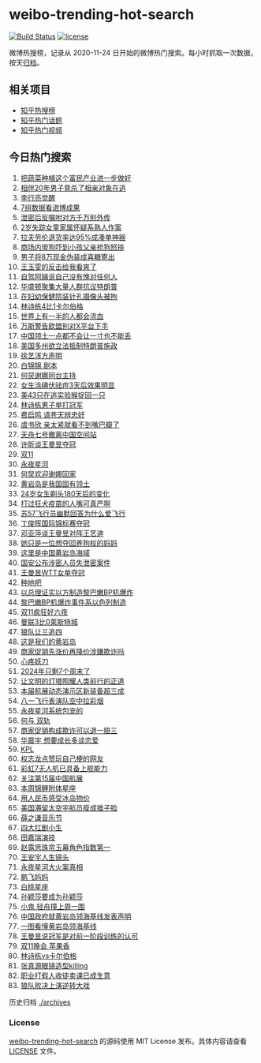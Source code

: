 # weibo-trending-hot-search

[![Build Status](https://github.com/justjavac/weibo-trending-hot-search/workflows/ci/badge.svg?branch=master)](https://github.com/justjavac/weibo-trending-hot-search/actions)
[![license](https://img.shields.io/github/license/justjavac/weibo-trending-hot-search)](https://github.com/justjavac/weibo-trending-hot-search/blob/master/LICENSE)

微博热搜榜，记录从 2020-11-24 日开始的微博热门搜索。每小时抓取一次数据，按天[归档](./archives)。

## 相关项目

- [知乎热搜榜](https://github.com/justjavac/zhihu-trending-top-search)
- [知乎热门话题](https://github.com/justjavac/zhihu-trending-hot-questions)
- [知乎热门视频](https://github.com/justjavac/zhihu-trending-hot-video)

## 今日热门搜索

<!-- BEGIN -->
<!-- 最后更新时间 Mon Nov 11 2024 06:08:03 GMT+0800 (China Standard Time) -->

1. [把蔬菜种植这个富民产业进一步做好](https://s.weibo.com//weibo?q=%23%E6%8A%8A%E8%94%AC%E8%8F%9C%E7%A7%8D%E6%A4%8D%E8%BF%99%E4%B8%AA%E5%AF%8C%E6%B0%91%E4%BA%A7%E4%B8%9A%E8%BF%9B%E4%B8%80%E6%AD%A5%E5%81%9A%E5%A5%BD%23&Refer=new_time)
1. [相伴20年男子竟杀了相亲对象在逃](https://s.weibo.com//weibo?q=%23%E7%9B%B8%E4%BC%B420%E5%B9%B4%E7%94%B7%E5%AD%90%E7%AB%9F%E6%9D%80%E4%BA%86%E7%9B%B8%E4%BA%B2%E5%AF%B9%E8%B1%A1%E5%9C%A8%E9%80%83%23&t=31&band_rank=46&Refer=top)
1. [李行亮觉醒](https://s.weibo.com//weibo?q=%E6%9D%8E%E8%A1%8C%E4%BA%AE%E8%A7%89%E9%86%92&t=31&band_rank=33&Refer=top)
1. [7组数据看进博成果](https://s.weibo.com//weibo?q=%237%E7%BB%84%E6%95%B0%E6%8D%AE%E7%9C%8B%E8%BF%9B%E5%8D%9A%E6%88%90%E6%9E%9C%23&t=31&band_rank=3&Refer=top)
1. [泄密后反嘱咐对方千万别外传](https://s.weibo.com//weibo?q=%23%E6%B3%84%E5%AF%86%E5%90%8E%E5%8F%8D%E5%98%B1%E5%92%90%E5%AF%B9%E6%96%B9%E5%8D%83%E4%B8%87%E5%88%AB%E5%A4%96%E4%BC%A0%23&t=31&band_rank=4&Refer=top)
1. [2岁失踪女童家属怀疑系熟人作案](https://s.weibo.com//weibo?q=%232%E5%B2%81%E5%A4%B1%E8%B8%AA%E5%A5%B3%E7%AB%A5%E5%AE%B6%E5%B1%9E%E6%80%80%E7%96%91%E7%B3%BB%E7%86%9F%E4%BA%BA%E4%BD%9C%E6%A1%88%23&t=31&band_rank=2&Refer=top)
1. [拉夫劳伦退货率达95%成凑单神器](https://s.weibo.com//weibo?q=%23%E6%8B%89%E5%A4%AB%E5%8A%B3%E4%BC%A6%E9%80%80%E8%B4%A7%E7%8E%87%E8%BE%BE95%25%E6%88%90%E5%87%91%E5%8D%95%E7%A5%9E%E5%99%A8%23&t=31&band_rank=1&Refer=top)
1. [商场内带狗吓到小孩父亲抢狗怒摔](https://s.weibo.com//weibo?q=%23%E5%95%86%E5%9C%BA%E5%86%85%E5%B8%A6%E7%8B%97%E5%90%93%E5%88%B0%E5%B0%8F%E5%AD%A9%E7%88%B6%E4%BA%B2%E6%8A%A2%E7%8B%97%E6%80%92%E6%91%94%23&t=31&band_rank=45&Refer=top)
1. [男子将8万现金伪装成喜糖寄出](https://s.weibo.com//weibo?q=%23%E7%94%B7%E5%AD%90%E5%B0%868%E4%B8%87%E7%8E%B0%E9%87%91%E4%BC%AA%E8%A3%85%E6%88%90%E5%96%9C%E7%B3%96%E5%AF%84%E5%87%BA%23&t=31&band_rank=8&Refer=top)
1. [王玉雯的反击给我看爽了](https://s.weibo.com//weibo?q=%E7%8E%8B%E7%8E%89%E9%9B%AF%E7%9A%84%E5%8F%8D%E5%87%BB%E7%BB%99%E6%88%91%E7%9C%8B%E7%88%BD%E4%BA%86&t=31&band_rank=6&Refer=top)
1. [自驾阿姨说自己没有愧对任何人](https://s.weibo.com//weibo?q=%23%E8%87%AA%E9%A9%BE%E9%98%BF%E5%A7%A8%E8%AF%B4%E8%87%AA%E5%B7%B1%E6%B2%A1%E6%9C%89%E6%84%A7%E5%AF%B9%E4%BB%BB%E4%BD%95%E4%BA%BA%23&t=31&band_rank=10&Refer=top)
1. [华盛顿聚集大量人群抗议特朗普](https://s.weibo.com//weibo?q=%23%E5%8D%8E%E7%9B%9B%E9%A1%BF%E8%81%9A%E9%9B%86%E5%A4%A7%E9%87%8F%E4%BA%BA%E7%BE%A4%E6%8A%97%E8%AE%AE%E7%89%B9%E6%9C%97%E6%99%AE%23&t=31&band_rank=11&Refer=top)
1. [在妇幼保健院装针孔摄像头被拘](https://s.weibo.com//weibo?q=%23%E5%9C%A8%E5%A6%87%E5%B9%BC%E4%BF%9D%E5%81%A5%E9%99%A2%E8%A3%85%E9%92%88%E5%AD%94%E6%91%84%E5%83%8F%E5%A4%B4%E8%A2%AB%E6%8B%98%23&t=31&band_rank=10&Refer=top)
1. [林诗栋4比1卡尔伯格](https://s.weibo.com//weibo?q=%23%E6%9E%97%E8%AF%97%E6%A0%8B4%E6%AF%941%E5%8D%A1%E5%B0%94%E4%BC%AF%E6%A0%BC%23&t=31&band_rank=5&Refer=top)
1. [世界上有一半的人都会流血](https://s.weibo.com//weibo?q=%E4%B8%96%E7%95%8C%E4%B8%8A%E6%9C%89%E4%B8%80%E5%8D%8A%E7%9A%84%E4%BA%BA%E9%83%BD%E4%BC%9A%E6%B5%81%E8%A1%80&t=31&band_rank=11&Refer=top)
1. [万斯警告欧盟别对X平台下手](https://s.weibo.com//weibo?q=%23%E4%B8%87%E6%96%AF%E8%AD%A6%E5%91%8A%E6%AC%A7%E7%9B%9F%E5%88%AB%E5%AF%B9X%E5%B9%B3%E5%8F%B0%E4%B8%8B%E6%89%8B%23&t=31&band_rank=15&Refer=top)
1. [中国领土一点都不会让一寸也不能丢](https://s.weibo.com//weibo?q=%23%E4%B8%AD%E5%9B%BD%E9%A2%86%E5%9C%9F%E4%B8%80%E7%82%B9%E9%83%BD%E4%B8%8D%E4%BC%9A%E8%AE%A9%E4%B8%80%E5%AF%B8%E4%B9%9F%E4%B8%8D%E8%83%BD%E4%B8%A2%23&t=31&band_rank=9&Refer=top)
1. [美国多州欲立法抵制特朗普施政](https://s.weibo.com//weibo?q=%23%E7%BE%8E%E5%9B%BD%E5%A4%9A%E5%B7%9E%E6%AC%B2%E7%AB%8B%E6%B3%95%E6%8A%B5%E5%88%B6%E7%89%B9%E6%9C%97%E6%99%AE%E6%96%BD%E6%94%BF%23&t=31&band_rank=15&Refer=top)
1. [徐艺洋方声明](https://s.weibo.com//weibo?q=%E5%BE%90%E8%89%BA%E6%B4%8B%E6%96%B9%E5%A3%B0%E6%98%8E&t=31&band_rank=12&Refer=top)
1. [白锦锦 剧本](https://s.weibo.com//weibo?q=%E7%99%BD%E9%94%A6%E9%94%A6%20%E5%89%A7%E6%9C%AC&t=31&band_rank=8&Refer=top)
1. [何炅谢娜同台主持](https://s.weibo.com//weibo?q=%E4%BD%95%E7%82%85%E8%B0%A2%E5%A8%9C%E5%90%8C%E5%8F%B0%E4%B8%BB%E6%8C%81&t=31&band_rank=14&Refer=top)
1. [女生涂碘伏祛痘3天后效果明显](https://s.weibo.com//weibo?q=%23%E5%A5%B3%E7%94%9F%E6%B6%82%E7%A2%98%E4%BC%8F%E7%A5%9B%E7%97%983%E5%A4%A9%E5%90%8E%E6%95%88%E6%9E%9C%E6%98%8E%E6%98%BE%23&t=31&band_rank=21&Refer=top)
1. [美43只在逃实验猴捉回一只](https://s.weibo.com//weibo?q=%23%E7%BE%8E43%E5%8F%AA%E5%9C%A8%E9%80%83%E5%AE%9E%E9%AA%8C%E7%8C%B4%E6%8D%89%E5%9B%9E%E4%B8%80%E5%8F%AA%23&t=31&band_rank=23&Refer=top)
1. [林诗栋男子单打冠军](https://s.weibo.com//weibo?q=%23%E6%9E%97%E8%AF%97%E6%A0%8B%E7%94%B7%E5%AD%90%E5%8D%95%E6%89%93%E5%86%A0%E5%86%9B%23&t=31&band_rank=41&Refer=top)
1. [费启鸣 请苍天辨忠奸](https://s.weibo.com//weibo?q=%E8%B4%B9%E5%90%AF%E9%B8%A3%20%E8%AF%B7%E8%8B%8D%E5%A4%A9%E8%BE%A8%E5%BF%A0%E5%A5%B8&t=31&band_rank=2&Refer=top)
1. [虞书欣 亲太紧就看不到嘴巴瓣了](https://s.weibo.com//weibo?q=%E8%99%9E%E4%B9%A6%E6%AC%A3%20%E4%BA%B2%E5%A4%AA%E7%B4%A7%E5%B0%B1%E7%9C%8B%E4%B8%8D%E5%88%B0%E5%98%B4%E5%B7%B4%E7%93%A3%E4%BA%86&t=31&band_rank=25&Refer=top)
1. [天舟七号撤离中国空间站](https://s.weibo.com//weibo?q=%23%E5%A4%A9%E8%88%9F%E4%B8%83%E5%8F%B7%E6%92%A4%E7%A6%BB%E4%B8%AD%E5%9B%BD%E7%A9%BA%E9%97%B4%E7%AB%99%23&t=31&band_rank=36&Refer=top)
1. [许昕谈王曼昱夺冠](https://s.weibo.com//weibo?q=%23%E8%AE%B8%E6%98%95%E8%B0%88%E7%8E%8B%E6%9B%BC%E6%98%B1%E5%A4%BA%E5%86%A0%23&t=31&band_rank=23&Refer=top)
1. [双11](https://s.weibo.com//weibo?q=%E5%8F%8C11&t=31&band_rank=9&Refer=top)
1. [永夜星河](https://s.weibo.com//weibo?q=%E6%B0%B8%E5%A4%9C%E6%98%9F%E6%B2%B3&t=31&band_rank=16&Refer=top)
1. [何炅欢迎谢娜回家](https://s.weibo.com//weibo?q=%23%E4%BD%95%E7%82%85%E6%AC%A2%E8%BF%8E%E8%B0%A2%E5%A8%9C%E5%9B%9E%E5%AE%B6%23&t=31&band_rank=31&Refer=top)
1. [黄岩岛是我国固有领土](https://s.weibo.com//weibo?q=%23%E9%BB%84%E5%B2%A9%E5%B2%9B%E6%98%AF%E6%88%91%E5%9B%BD%E5%9B%BA%E6%9C%89%E9%A2%86%E5%9C%9F%23&t=31&band_rank=18&Refer=top)
1. [24岁女生剃头180天后的变化](https://s.weibo.com//weibo?q=24%E5%B2%81%E5%A5%B3%E7%94%9F%E5%89%83%E5%A4%B4180%E5%A4%A9%E5%90%8E%E7%9A%84%E5%8F%98%E5%8C%96&t=31&band_rank=26&Refer=top)
1. [打过狂犬疫苗的人嘴可真严啊](https://s.weibo.com//weibo?q=%23%E6%89%93%E8%BF%87%E7%8B%82%E7%8A%AC%E7%96%AB%E8%8B%97%E7%9A%84%E4%BA%BA%E5%98%B4%E5%8F%AF%E7%9C%9F%E4%B8%A5%E5%95%8A%23&t=31&band_rank=38&Refer=top)
1. [苏57飞行员幽默回答为什么爱飞行](https://s.weibo.com//weibo?q=%23%E8%8B%8F57%E9%A3%9E%E8%A1%8C%E5%91%98%E5%B9%BD%E9%BB%98%E5%9B%9E%E7%AD%94%E4%B8%BA%E4%BB%80%E4%B9%88%E7%88%B1%E9%A3%9E%E8%A1%8C%23&t=31&band_rank=10&Refer=top)
1. [丁俊晖国际锦标赛夺冠](https://s.weibo.com//weibo?q=%23%E4%B8%81%E4%BF%8A%E6%99%96%E5%9B%BD%E9%99%85%E9%94%A6%E6%A0%87%E8%B5%9B%E5%A4%BA%E5%86%A0%23&t=31&band_rank=4&Refer=top)
1. [邓亚萍谈王曼昱对阵王艺迪](https://s.weibo.com//weibo?q=%23%E9%82%93%E4%BA%9A%E8%90%8D%E8%B0%88%E7%8E%8B%E6%9B%BC%E6%98%B1%E5%AF%B9%E9%98%B5%E7%8E%8B%E8%89%BA%E8%BF%AA%23&t=31&band_rank=31&Refer=top)
1. [她只是一位想夺回养狗权的妈妈](https://s.weibo.com//weibo?q=%E5%A5%B9%E5%8F%AA%E6%98%AF%E4%B8%80%E4%BD%8D%E6%83%B3%E5%A4%BA%E5%9B%9E%E5%85%BB%E7%8B%97%E6%9D%83%E7%9A%84%E5%A6%88%E5%A6%88&t=31&band_rank=50&Refer=top)
1. [这里是中国黄岩岛海域](https://s.weibo.com//weibo?q=%23%E8%BF%99%E9%87%8C%E6%98%AF%E4%B8%AD%E5%9B%BD%E9%BB%84%E5%B2%A9%E5%B2%9B%E6%B5%B7%E5%9F%9F%23&t=31&band_rank=40&Refer=top)
1. [国安公布涉密人员失泄密案件](https://s.weibo.com//weibo?q=%23%E5%9B%BD%E5%AE%89%E5%85%AC%E5%B8%83%E6%B6%89%E5%AF%86%E4%BA%BA%E5%91%98%E5%A4%B1%E6%B3%84%E5%AF%86%E6%A1%88%E4%BB%B6%23&t=31&band_rank=27&Refer=top)
1. [王曼昱WTT女单夺冠](https://s.weibo.com//weibo?q=%23%E7%8E%8B%E6%9B%BC%E6%98%B1WTT%E5%A5%B3%E5%8D%95%E5%A4%BA%E5%86%A0%23&t=31&band_rank=13&Refer=top)
1. [种地吧](https://s.weibo.com//weibo?q=%E7%A7%8D%E5%9C%B0%E5%90%A7&t=31&band_rank=32&Refer=top)
1. [以总理证实以方制造黎巴嫩BP机爆炸](https://s.weibo.com//weibo?q=%23%E4%BB%A5%E6%80%BB%E7%90%86%E8%AF%81%E5%AE%9E%E4%BB%A5%E6%96%B9%E5%88%B6%E9%80%A0%E9%BB%8E%E5%B7%B4%E5%AB%A9BP%E6%9C%BA%E7%88%86%E7%82%B8%23&t=31&band_rank=48&Refer=top)
1. [黎巴嫩BP机爆炸事件系以色列制造](https://s.weibo.com//weibo?q=%23%E9%BB%8E%E5%B7%B4%E5%AB%A9BP%E6%9C%BA%E7%88%86%E7%82%B8%E4%BA%8B%E4%BB%B6%E7%B3%BB%E4%BB%A5%E8%89%B2%E5%88%97%E5%88%B6%E9%80%A0%23&t=31&band_rank=22&Refer=top)
1. [双11疯狂好六夜](https://s.weibo.com//weibo?q=%E5%8F%8C11%E7%96%AF%E7%8B%82%E5%A5%BD%E5%85%AD%E5%A4%9C&t=31&band_rank=37&Refer=top)
1. [曼联3比0莱斯特城](https://s.weibo.com//weibo?q=%23%E6%9B%BC%E8%81%943%E6%AF%940%E8%8E%B1%E6%96%AF%E7%89%B9%E5%9F%8E%23&t=31&band_rank=49&Refer=top)
1. [狼队让三追四](https://s.weibo.com//weibo?q=%23%E7%8B%BC%E9%98%9F%E8%AE%A9%E4%B8%89%E8%BF%BD%E5%9B%9B%23&t=31&band_rank=19&Refer=top)
1. [这是我们的黄岩岛](https://s.weibo.com//weibo?q=%23%E8%BF%99%E6%98%AF%E6%88%91%E4%BB%AC%E7%9A%84%E9%BB%84%E5%B2%A9%E5%B2%9B%23&t=31&band_rank=10&Refer=top)
1. [商家促销先涨价再降价涉嫌欺诈吗](https://s.weibo.com//weibo?q=%23%E5%95%86%E5%AE%B6%E4%BF%83%E9%94%80%E5%85%88%E6%B6%A8%E4%BB%B7%E5%86%8D%E9%99%8D%E4%BB%B7%E6%B6%89%E5%AB%8C%E6%AC%BA%E8%AF%88%E5%90%97%23&t=31&band_rank=26&Refer=top)
1. [心疼妖刀](https://s.weibo.com//weibo?q=%E5%BF%83%E7%96%BC%E5%A6%96%E5%88%80&t=31&band_rank=28&Refer=top)
1. [2024年只剩7个周末了](https://s.weibo.com//weibo?q=%232024%E5%B9%B4%E5%8F%AA%E5%89%A97%E4%B8%AA%E5%91%A8%E6%9C%AB%E4%BA%86%23&t=31&band_rank=32&Refer=top)
1. [让文明的灯塔照耀人类前行的正道](https://s.weibo.com//weibo?q=%23%E8%AE%A9%E6%96%87%E6%98%8E%E7%9A%84%E7%81%AF%E5%A1%94%E7%85%A7%E8%80%80%E4%BA%BA%E7%B1%BB%E5%89%8D%E8%A1%8C%E7%9A%84%E6%AD%A3%E9%81%93%23&Refer=new_time)
1. [本届航展动态演示区新装备超三成](https://s.weibo.com//weibo?q=%23%E6%9C%AC%E5%B1%8A%E8%88%AA%E5%B1%95%E5%8A%A8%E6%80%81%E6%BC%94%E7%A4%BA%E5%8C%BA%E6%96%B0%E8%A3%85%E5%A4%87%E8%B6%85%E4%B8%89%E6%88%90%23&t=31&band_rank=24&Refer=top)
1. [八一飞行表演队空中拉彩烟](https://s.weibo.com//weibo?q=%23%E5%85%AB%E4%B8%80%E9%A3%9E%E8%A1%8C%E8%A1%A8%E6%BC%94%E9%98%9F%E7%A9%BA%E4%B8%AD%E6%8B%89%E5%BD%A9%E7%83%9F%23&t=31&band_rank=34&Refer=top)
1. [永夜星河系统包宠的](https://s.weibo.com//weibo?q=%23%E6%B0%B8%E5%A4%9C%E6%98%9F%E6%B2%B3%E7%B3%BB%E7%BB%9F%E5%8C%85%E5%AE%A0%E7%9A%84%23&t=31&band_rank=30&Refer=top)
1. [何与 双轨](https://s.weibo.com//weibo?q=%E4%BD%95%E4%B8%8E%20%E5%8F%8C%E8%BD%A8&t=31&band_rank=17&Refer=top)
1. [商家促销构成欺诈可以退一赔三](https://s.weibo.com//weibo?q=%23%E5%95%86%E5%AE%B6%E4%BF%83%E9%94%80%E6%9E%84%E6%88%90%E6%AC%BA%E8%AF%88%E5%8F%AF%E4%BB%A5%E9%80%80%E4%B8%80%E8%B5%94%E4%B8%89%23&t=31&band_rank=47&Refer=top)
1. [华晨宇 想要成长多谈恋爱](https://s.weibo.com//weibo?q=%E5%8D%8E%E6%99%A8%E5%AE%87%20%E6%83%B3%E8%A6%81%E6%88%90%E9%95%BF%E5%A4%9A%E8%B0%88%E6%81%8B%E7%88%B1&t=31&band_rank=27&Refer=top)
1. [KPL](https://s.weibo.com//weibo?q=KPL&t=31&band_rank=43&Refer=top)
1. [权志龙点赞玩自己梗的网友](https://s.weibo.com//weibo?q=%23%E6%9D%83%E5%BF%97%E9%BE%99%E7%82%B9%E8%B5%9E%E7%8E%A9%E8%87%AA%E5%B7%B1%E6%A2%97%E7%9A%84%E7%BD%91%E5%8F%8B%23&t=31&band_rank=34&Refer=top)
1. [彩虹7无人机已具备上舰能力](https://s.weibo.com//weibo?q=%23%E5%BD%A9%E8%99%B97%E6%97%A0%E4%BA%BA%E6%9C%BA%E5%B7%B2%E5%85%B7%E5%A4%87%E4%B8%8A%E8%88%B0%E8%83%BD%E5%8A%9B%23&t=31&band_rank=30&Refer=top)
1. [关注第15届中国航展](https://s.weibo.com//weibo?q=%23%E5%85%B3%E6%B3%A8%E7%AC%AC15%E5%B1%8A%E4%B8%AD%E5%9B%BD%E8%88%AA%E5%B1%95%23&t=31&band_rank=31&Refer=top)
1. [本周锦鲤附体星座](https://s.weibo.com//weibo?q=%23%E6%9C%AC%E5%91%A8%E9%94%A6%E9%B2%A4%E9%99%84%E4%BD%93%E6%98%9F%E5%BA%A7%23&t=31&band_rank=24&Refer=top)
1. [用人民币感受冰岛物价](https://s.weibo.com//weibo?q=%E7%94%A8%E4%BA%BA%E6%B0%91%E5%B8%81%E6%84%9F%E5%8F%97%E5%86%B0%E5%B2%9B%E7%89%A9%E4%BB%B7&t=31&band_rank=45&Refer=top)
1. [美国滞留太空宇航员瘦成锥子脸](https://s.weibo.com//weibo?q=%23%E7%BE%8E%E5%9B%BD%E6%BB%9E%E7%95%99%E5%A4%AA%E7%A9%BA%E5%AE%87%E8%88%AA%E5%91%98%E7%98%A6%E6%88%90%E9%94%A5%E5%AD%90%E8%84%B8%23&t=31&band_rank=42&Refer=top)
1. [薛之谦音乐节](https://s.weibo.com//weibo?q=%E8%96%9B%E4%B9%8B%E8%B0%A6%E9%9F%B3%E4%B9%90%E8%8A%82&t=31&band_rank=49&Refer=top)
1. [四大扛剧小生](https://s.weibo.com//weibo?q=%23%E5%9B%9B%E5%A4%A7%E6%89%9B%E5%89%A7%E5%B0%8F%E7%94%9F%23&t=31&band_rank=35&Refer=top)
1. [田嘉瑞演技](https://s.weibo.com//weibo?q=%E7%94%B0%E5%98%89%E7%91%9E%E6%BC%94%E6%8A%80&t=31&band_rank=37&Refer=top)
1. [赵露思珠帘玉幕角色指数第一](https://s.weibo.com//weibo?q=%23%E8%B5%B5%E9%9C%B2%E6%80%9D%E7%8F%A0%E5%B8%98%E7%8E%89%E5%B9%95%E8%A7%92%E8%89%B2%E6%8C%87%E6%95%B0%E7%AC%AC%E4%B8%80%23&t=31&band_rank=47&Refer=top)
1. [王安宇人生镜头](https://s.weibo.com//weibo?q=%E7%8E%8B%E5%AE%89%E5%AE%87%E4%BA%BA%E7%94%9F%E9%95%9C%E5%A4%B4&t=31&band_rank=29&Refer=top)
1. [永夜星河大火案真相](https://s.weibo.com//weibo?q=%E6%B0%B8%E5%A4%9C%E6%98%9F%E6%B2%B3%E5%A4%A7%E7%81%AB%E6%A1%88%E7%9C%9F%E7%9B%B8&t=31&band_rank=20&Refer=top)
1. [鹏飞妈妈](https://s.weibo.com//weibo?q=%E9%B9%8F%E9%A3%9E%E5%A6%88%E5%A6%88&t=31&band_rank=7&Refer=top)
1. [白桃星座](https://s.weibo.com//weibo?q=%E7%99%BD%E6%A1%83%E6%98%9F%E5%BA%A7&t=31&band_rank=44&Refer=top)
1. [孙颖莎要成为孙颖莎](https://s.weibo.com//weibo?q=%23%E5%AD%99%E9%A2%96%E8%8E%8E%E8%A6%81%E6%88%90%E4%B8%BA%E5%AD%99%E9%A2%96%E8%8E%8E%23&t=31&band_rank=48&Refer=top)
1. [小鬼 轻舟撞上周一围](https://s.weibo.com//weibo?q=%E5%B0%8F%E9%AC%BC%20%E8%BD%BB%E8%88%9F%E6%92%9E%E4%B8%8A%E5%91%A8%E4%B8%80%E5%9B%B4&t=31&band_rank=48&Refer=top)
1. [中国政府就黄岩岛领海基线发表声明](https://s.weibo.com//weibo?q=%23%E4%B8%AD%E5%9B%BD%E6%94%BF%E5%BA%9C%E5%B0%B1%E9%BB%84%E5%B2%A9%E5%B2%9B%E9%A2%86%E6%B5%B7%E5%9F%BA%E7%BA%BF%E5%8F%91%E8%A1%A8%E5%A3%B0%E6%98%8E%23&t=31&band_rank=49&Refer=top)
1. [一图看懂黄岩岛领海基线](https://s.weibo.com//weibo?q=%23%E4%B8%80%E5%9B%BE%E7%9C%8B%E6%87%82%E9%BB%84%E5%B2%A9%E5%B2%9B%E9%A2%86%E6%B5%B7%E5%9F%BA%E7%BA%BF%23&t=31&band_rank=3&Refer=top)
1. [王曼昱说冠军是对前一阶段训练的认可](https://s.weibo.com//weibo?q=%23%E7%8E%8B%E6%9B%BC%E6%98%B1%E8%AF%B4%E5%86%A0%E5%86%9B%E6%98%AF%E5%AF%B9%E5%89%8D%E4%B8%80%E9%98%B6%E6%AE%B5%E8%AE%AD%E7%BB%83%E7%9A%84%E8%AE%A4%E5%8F%AF%23&t=31&band_rank=36&Refer=top)
1. [双11晚会 苹果香](https://s.weibo.com//weibo?q=%E5%8F%8C11%E6%99%9A%E4%BC%9A%20%E8%8B%B9%E6%9E%9C%E9%A6%99&t=31&band_rank=39&Refer=top)
1. [林诗栋vs卡尔伯格](https://s.weibo.com//weibo?q=%23%E6%9E%97%E8%AF%97%E6%A0%8Bvs%E5%8D%A1%E5%B0%94%E4%BC%AF%E6%A0%BC%23&t=31&band_rank=43&Refer=top)
1. [张真源眼镜造型killing](https://s.weibo.com//weibo?q=%E5%BC%A0%E7%9C%9F%E6%BA%90%E7%9C%BC%E9%95%9C%E9%80%A0%E5%9E%8Bkilling&t=31&band_rank=46&Refer=top)
1. [职业打假人收徒卖课已成生意](https://s.weibo.com//weibo?q=%23%E8%81%8C%E4%B8%9A%E6%89%93%E5%81%87%E4%BA%BA%E6%94%B6%E5%BE%92%E5%8D%96%E8%AF%BE%E5%B7%B2%E6%88%90%E7%94%9F%E6%84%8F%23&t=31&band_rank=47&Refer=top)
1. [狼队败决上演逆转大戏](https://s.weibo.com//weibo?q=%23%E7%8B%BC%E9%98%9F%E8%B4%A5%E5%86%B3%E4%B8%8A%E6%BC%94%E9%80%86%E8%BD%AC%E5%A4%A7%E6%88%8F%23&t=31&band_rank=50&Refer=top)

<!-- END -->

历史归档 [./archives](./archives)

### License

[weibo-trending-hot-search](https://github.com/justjavac/weibo-trending-hot-search) 的源码使用 MIT License
发布。具体内容请查看 [LICENSE](./LICENSE) 文件。
